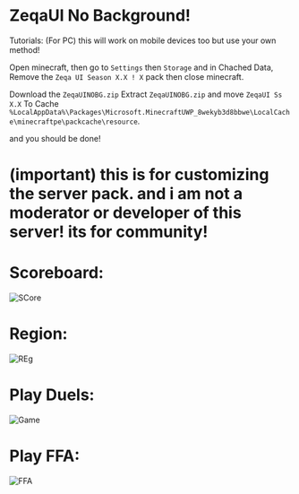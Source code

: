 # ZeqaUI No Background!

Tutorials: (For PC) this will work on mobile devices too but use your own method!


Open minecraft, then go to `Settings` then `Storage` and in Chached Data, Remove the `Zeqa UI Season X.X ! X` pack then close minecraft. 

Download the `ZeqaUINOBG.zip` Extract `ZeqaUINOBG.zip` and move `ZeqaUI Ss X.X` To Cache `%LocalAppData%\Packages\Microsoft.MinecraftUWP_8wekyb3d8bbwe\LocalCache\minecraftpe\packcache\resource`.

and you should be done!

# (important) this is for customizing the server pack. and i am not a moderator or developer of this server! its for community!


# Scoreboard:
![SCore](https://github.com/user-attachments/assets/e883e3f2-443a-4e33-b173-44cb5c560e6a)




# Region:
![REg](https://github.com/user-attachments/assets/c487f46c-c3c2-4962-adf8-7009f2ccdb3d)



# Play Duels:
![Game](https://github.com/user-attachments/assets/a7e3d2d3-9e7f-4cc4-9e9d-27e52f240068)



# Play FFA:
![FFA](https://github.com/user-attachments/assets/73e83e4f-2a75-4635-9667-10d1ab35a925)

